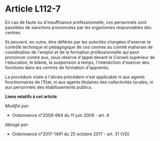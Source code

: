 # Article L112-7

En cas de faute ou d'insuffisance professionnelle, ces personnels sont passibles de sanctions prononcées par les organismes
responsables des centres. 

Ils peuvent, en outre, être déférés par les autorités chargées d'exercer le contrôle technique et pédagogique de ces centres
au              comité mahorais de coordination de l'emploi et de la formation professionnelle qui peut prononcer contre eux,
sous réserve d'appel devant le Conseil supérieur de l'éducation, le blâme, la suspension à temps, l'interdiction d'exercer
des fonctions dans les centres de formation d'apprentis. 

La procédure visée à l'alinéa précédent n'est applicable ni aux agents fonctionnaires de l'Etat, ni aux agents titulaires des
collectivités locales, ni aux personnels des établissements publics.

**Liens relatifs à cet article**

_Modifié par_:

  - Ordonnance n°2009-664 du 11 juin 2009 - art. 4

_Abrogé par_:

  - Ordonnance n°2017-1491 du 25 octobre 2017 - art. 31 (VD)
